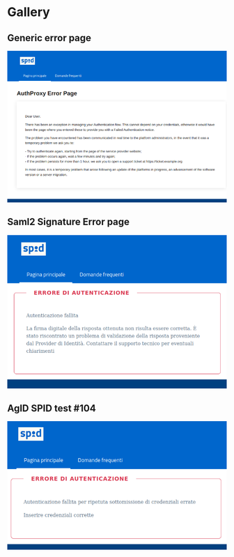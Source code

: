 # Gallery

## Generic error page

<img src="gallery/error_page.png" width="512">

## Saml2 Signature Error page

<img src="gallery/error1.png" width="512">

## AgID SPID test #104

<img src="gallery/error2.png" width="512">
